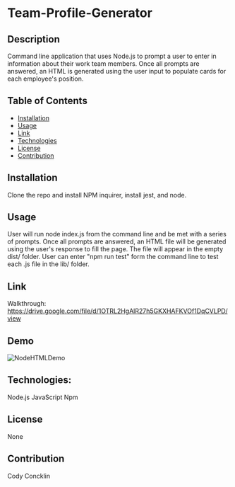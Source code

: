# Team-Profile-Generator

## Description 
  Command line application that uses Node.js to prompt a user to enter in information about their work team members. Once all prompts are answered, an HTML is generated using the user input to populate cards for each employee's position.  
  
  ## Table of Contents
  
  * [Installation](#installation)
  * [Usage](#usage)
  * [Link](#link)
  * [Technologies](#technologies)
  * [License](#license)
  * [Contribution](#contribution)
  

  
  ## Installation
  Clone the repo and install NPM inquirer, install jest, and node. 
  
  ## Usage 
  User will run node index.js from the command line and be met with a series of prompts. Once all prompts are answered, an HTML file will be generated using the user's response to fill the page. The file will appear in the empty dist/ folder. User can enter "npm run test" form the command line to test each .js file in the lib/ folder. 
 
  ## Link
  Walkthrough: https://drive.google.com/file/d/1OTRL2HgAlR27h5GKXHAFKVOf1DqCVLPD/view

  ## Demo

  ![NodeHTMLDemo](./utils/team_profile_generator.gif)

  ## Technologies:
  Node.js
  JavaScript
  Npm

  ## License
  None
  
  ## Contribution
  Cody Concklin